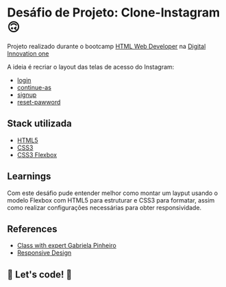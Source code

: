 # Desáfio de Projeto: Clone-Instagram 🙃

Projeto realizado durante o bootcamp [HTML Web Developer](developer) na [Digital Innovation one](https://web.dio.me)

A ideia é recriar o layout das telas de acesso do Instagram:

- [login](https://heviane.github.io/clone-instagram)
- [continue-as](https://heviane.github.io/clone-instagram/continue-as.html)
- [signup](https://heviane.github.io/clone-instagram/signup.html)
- [reset-pawword](https://heviane.github.io/clone-instagram/reset-password.html)

## Stack utilizada

- [HTML5](https://www.w3schools.com/html)
- [CSS3](https://www.w3schools.com/css)
- [CSS3 Flexbox](https://www.w3schools.com/css/css3_flexbox.asp)

## Learnings

Com este desáfio pude entender melhor como montar um layput usando o modelo Flexbox com HTML5 para estruturar e CSS3 para formatar, assim como realizar configurações necessárias para obter responsividade.

## References

- [Class with expert Gabriela Pinheiro](https://github.com/SpruceGabriela/instagram-dio)
- [Responsive Design](https://developer.mozilla.org/en-US/docs/Learn/CSS/CSS_layout/Responsive_Design)

## 🚀 Let's code! 🚀
